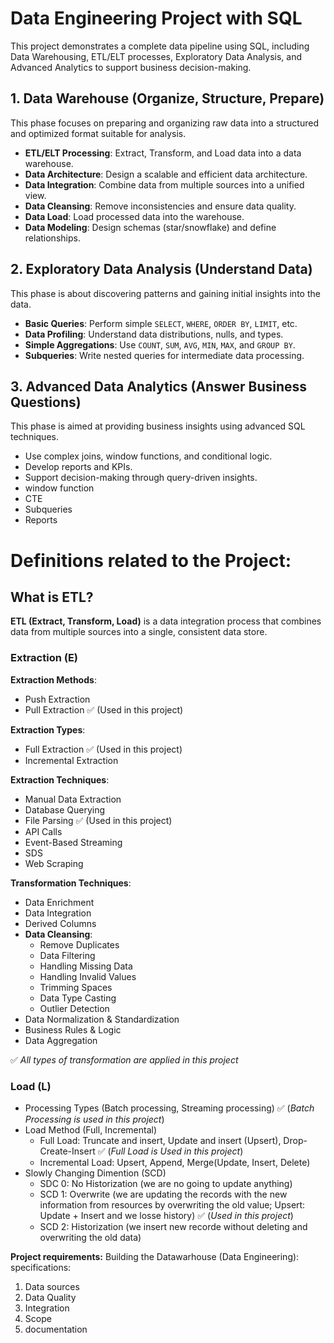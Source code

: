# Data Engineering Project with SQL 
This project demonstrates a complete data pipeline using SQL, including Data Warehousing, ETL/ELT processes, Exploratory Data Analysis, and Advanced Analytics to support business decision-making.

## 1. Data Warehouse (Organize, Structure, Prepare)

This phase focuses on preparing and organizing raw data into a structured and optimized format suitable for analysis.

- **ETL/ELT Processing**: Extract, Transform, and Load data into a data warehouse.
- **Data Architecture**: Design a scalable and efficient data architecture.
- **Data Integration**: Combine data from multiple sources into a unified view.
- **Data Cleansing**: Remove inconsistencies and ensure data quality.
- **Data Load**: Load processed data into the warehouse.
- **Data Modeling**: Design schemas (star/snowflake) and define relationships.

## 2. Exploratory Data Analysis (Understand Data)

This phase is about discovering patterns and gaining initial insights into the data.

- **Basic Queries**: Perform simple `SELECT`, `WHERE`, `ORDER BY`, `LIMIT`, etc.
- **Data Profiling**: Understand data distributions, nulls, and types.
- **Simple Aggregations**: Use `COUNT`, `SUM`, `AVG`, `MIN`, `MAX`, and `GROUP BY`.
- **Subqueries**: Write nested queries for intermediate data processing.

## 3. Advanced Data Analytics (Answer Business Questions)

This phase is aimed at providing business insights using advanced SQL techniques.

- Use complex joins, window functions, and conditional logic.
- Develop reports and KPIs.
- Support decision-making through query-driven insights.
- window function
- CTE
- Subqueries
- Reports

# Definitions related to the Project:
## What is ETL?
**ETL (Extract, Transform, Load)** is a data integration process that combines data from multiple sources into a single, consistent data store.


### Extraction (E)
**Extraction Methods**:
- Push Extraction
- Pull Extraction ✅ (Used in this project)

**Extraction Types**:
- Full Extraction ✅ (Used in this project)
- Incremental Extraction

**Extraction Techniques**:
- Manual Data Extraction
- Database Querying
- File Parsing ✅ (Used in this project)
- API Calls
- Event-Based Streaming
- SDS
- Web Scraping

**Transformation Techniques**:
- Data Enrichment
- Data Integration
- Derived Columns
- **Data Cleansing**:
  * Remove Duplicates
  * Data Filtering
  * Handling Missing Data
  * Handling Invalid Values
  * Trimming Spaces
  * Data Type Casting
  * Outlier Detection
- Data Normalization & Standardization
- Business Rules & Logic
- Data Aggregation

✅ *All types of transformation are applied in this project*

### Load (L)
- Processing Types (Batch processing, Streaming processing) ✅ (*Batch Processing is used in this project*)
- Load Method (Full, Incremental)
    * Full Load: Truncate and insert, Update and insert (Upsert), Drop-Create-Insert ✅ (*Full Load is Used in this project*)
    * Incremental Load: Upsert, Append, Merge(Update, Insert, Delete)
- Slowly Changing Dimention (SCD)
    * SDC 0: No Historization (we are no going to update anything)
    * SCD 1: Overwrite (we are updating the records with the new information from resources by overwriting the old value; Upsert: Update + Insert and we losse history) ✅ (*Used in this project*)
    * SCD 2: Historization (we insert new recorde without deleting and overwriting the old data)



**Project requirements:**
Building the Datawarhouse (Data Engineering):
specifications:
1. Data sources
2. Data Quality
3. Integration
4. Scope
5. documentation

